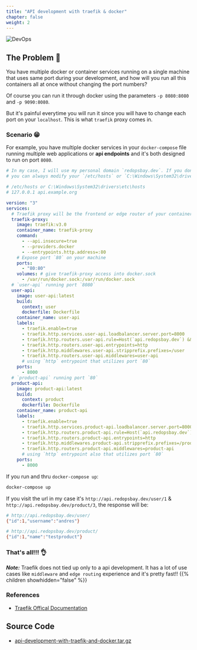 ```yaml
---
title: "API development with traefik & docker"
chapter: false
weight: 2
---
```


![DevOps](https://doc.traefik.io/traefik/assets/img/traefik-architecture.png?width=20pc)


## The Problem 🤯 ##

You have multiple docker or container services running on a single machine that uses same port during your development, and how will you run all this containers all at once without changing the port numbers?

Of course you can run it through docker using the parameters `-p 8080:8080` and `-p 9090:8080`.

But it's painful everytime you will run it since you will have to change each port on your `localhost`. This is what `traefik` proxy comes in.


### Scenario 😁 ###

For example, you have multiple docker services in your `docker-compose` file running multiple web applications or **api endpoints**  and it's both designed to run on port `8080`.


```yaml
# In my case, I will use my personal domain `redopsbay.dev`. If you don't have one.
# you can always modify your `/etc/hosts` or `C:\Windows\System32\drivers\etc\hosts` file to add entries like:

# /etc/hosts or C:\Windows\System32\drivers\etc\hosts
# 127.0.0.1 api.example.org

version: "3"
services:
  # Traefik proxy will be the frontend or edge router of your container services
  traefik-proxy:
    image: traefik:v3.0
    container_name: traefik-proxy
    command:
      - --api.insecure=true
      - --providers.docker
      - --entrypoints.http.address=:80
    # Expose port `80` on your machine
    ports:
      - "80:80"
    volumes: # give traefik-proxy access into docker.sock
      - /var/run/docker.sock:/var/run/docker.sock
  # `user-api` running port `8080`
  user-api:
    image: user-api:latest
    build:
      context: user
      dockerfile: Dockerfile
    container_name: user-api
    labels:
      - traefik.enable=true
      - traefik.http.services.user-api.loadbalancer.server.port=8000
      - traefik.http.routers.user-api.rule=Host(`api.redopsbay.dev`) && PathPrefix(`/user`)
      - traefik.http.routers.user-api.entrypoints=http
      - traefik.http.middlewares.user-api.stripprefix.prefixes=/user
      - traefik.http.routers.user-api.middlewares=user-api
      # using `http` entrypoint that utilizes port `80`
    ports:
      - 8000
  # `product-api` running port `80`
  product-api:
    image: product-api:latest
    build:
      context: product
      dockerfile: Dockerfile
    container_name: product-api
    labels:
      - traefik.enable=true
      - traefik.http.services.product-api.loadbalancer.server.port=8000
      - traefik.http.routers.product-api.rule=Host(`api.redopsbay.dev`) && PathPrefix(`/product`)
      - traefik.http.routers.product-api.entrypoints=http
      - traefik.http.middlewares.product-api.stripprefix.prefixes=/product
      - traefik.http.routers.product-api.middlewares=product-api
      # using `http` entrypoint also that utilizes port `80`
    ports:
      - 8000
```

If you run and thru `docker-compose up`:

```bash
docker-compose up
```

If you visit the url in my case it's `http://api.redopsbay.dev/user/1` & `http://api.redopsbay.dev/product/3`, the response will be:

```bash
# http://api.redopsbay.dev/user/
{"id":1,"username":"andres"}

# http://api.redopsbay.dev/product/
{"id":1,"name":"testproduct"}
```


### That's all!!! 👌


***Note:*** Traefik does not tied up only to a api development. It has a lot of use cases like `middleware` and `edge routing` experience and it's pretty fast!!
{{% children showhidden="false" %}}


### References
- [Traefik Offical Documentation](https://doc.traefik.io/traefik/)


## Source Code

- [api-development-with-traefik-and-docker.tar.gz](/src/reverse-proxy/traefik/api-development-with-traefik-and-docker.tar.gz)